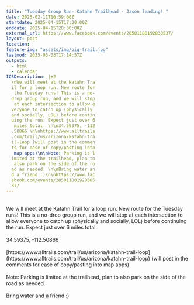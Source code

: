```yaml
---
title: "Tuesday Group Run- Katahn Trailhead - Jason leading! "
date: 2025-02-11T16:59:00Z
startdate: 2025-04-15T17:30:00Z
enddate: 2025-04-15T20:30:00Z
external_url: https://www.facebook.com/events/28501180192830537/
layout: post
location: 
feature-img: "assets/img/big-trail.jpg"
lastmod: 2025-03-03T17:14:57Z
outputs:
  - html
  - calendar
ICSDescription: |+2
  \nWe will meet at the Katahn Tra  il for a loop run. New route for   the Tuesday runs! This is a no-  drop group run, and we will stop   at each intersection to allow e  veryone to catch up (physically   and socially, LOL) before contin  uing the run. Expect just over 6   miles total. \n\n34.59375, -112  .50866 \n\nhttps://www.alltrails  .com/trail/us/arizona/katahn-tra  il-loop (will post in the commen  ts for ease of copy/pasting into   map apps)\n\nNote: Parking is l  imited at the trailhead, plan to   also park on the side of the ro  ad as needed. \n\nBring water an  d a friend :)\n\nhttps://www.fac  ebook.com/events/285011801928305  37/
---
```


<br>
  We will meet at the Katahn Trail for a loop run. New route for the Tuesday runs! This is a no-drop group run, and we will stop at each intersection to allow everyone to catch up (physically and socially, LOL) before continuing the run. Expect just over 6 miles total. <br>
  <br>
  34.59375, -112.50866 <br>
  <br>
  [https://www.alltrails.com/trail/us/arizona/katahn-trail-loop](https://www.alltrails.com/trail/us/arizona/katahn-trail-loop) (will post in the comments for ease of copy/pasting into map apps)<br>
  <br>
  Note&#58; Parking is limited at the trailhead, plan to also park on the side of the road as needed. <br>
  <br>
  Bring water and a friend &#58;)<br>
  <br>
  
